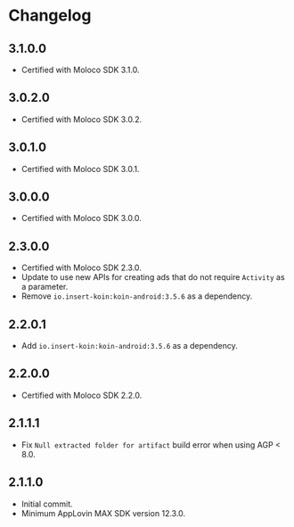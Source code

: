 # Changelog

## 3.1.0.0
* Certified with Moloco SDK 3.1.0.

## 3.0.2.0
* Certified with Moloco SDK 3.0.2.

## 3.0.1.0
* Certified with Moloco SDK 3.0.1.

## 3.0.0.0
* Certified with Moloco SDK 3.0.0.

## 2.3.0.0
* Certified with Moloco SDK 2.3.0.
* Update to use new APIs for creating ads that do not require `Activity` as a parameter.
* Remove `io.insert-koin:koin-android:3.5.6` as a dependency.

## 2.2.0.1
* Add `io.insert-koin:koin-android:3.5.6` as a dependency.

## 2.2.0.0
* Certified with Moloco SDK 2.2.0.

## 2.1.1.1
* Fix `Null extracted folder for artifact` build error when using AGP < 8.0.

## 2.1.1.0
* Initial commit.
* Minimum AppLovin MAX SDK version 12.3.0.
